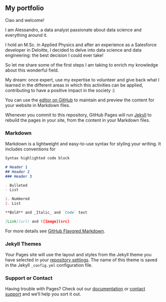 ## My portfolio

Ciao and welcome! 

I am Alessandro, a data analyst passionate about data science and everything around it.

I hold an M.Sc. in Applied Physics and after an experience as a Salesforce developer in Deloitte, I decided to delve into data science and data engineering: the best decision I could ever take!

So let me share some of the first steps I am taking to enrich my knowledge about this wonderful field.

My dream: once expert, use my expertise to volunteer and give back what I learned in the different areas in which this activities can be applied, contributing to have a positive impact in the society :)




You can use the [editor on GitHub](https://github.com/AleGuarnieri/aleguarnieri.github.io/edit/master/index.md) to maintain and preview the content for your website in Markdown files.

Whenever you commit to this repository, GitHub Pages will run [Jekyll](https://jekyllrb.com/) to rebuild the pages in your site, from the content in your Markdown files.

### Markdown

Markdown is a lightweight and easy-to-use syntax for styling your writing. It includes conventions for

```markdown
Syntax highlighted code block

# Header 1
## Header 2
### Header 3

- Bulleted
- List

1. Numbered
2. List

**Bold** and _Italic_ and `Code` text

[Link](url) and ![Image](src)
```

For more details see [GitHub Flavored Markdown](https://guides.github.com/features/mastering-markdown/).

### Jekyll Themes

Your Pages site will use the layout and styles from the Jekyll theme you have selected in your [repository settings](https://github.com/AleGuarnieri/aleguarnieri.github.io/settings). The name of this theme is saved in the Jekyll `_config.yml` configuration file.

### Support or Contact

Having trouble with Pages? Check out our [documentation](https://help.github.com/categories/github-pages-basics/) or [contact support](https://github.com/contact) and we’ll help you sort it out.





















